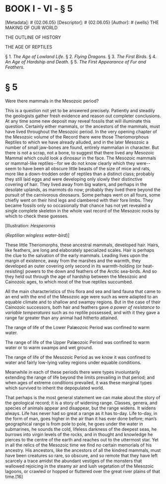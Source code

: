 # BOOK I - VI - § 5
[Metadata]: # {02.06.05}
[Descriptor]: # {02.06.05}
[Author]: # {wells}
THE MAKING OF OUR WORLD




THE OUTLINE OF HISTORY

THE AGE OF REPTILES

§ 1. _The Age of Lowland Life._ § 2. _Flying Dragons._ § 3. _The
First Birds._ § 4. _An Age of Hardship and Death._ § 5. _The First
Appearance of Fur and Feathers._

# § 5
Were there mammals in the Mesozoic period?

This is a question not yet to be answered precisely. Patiently and steadily the
geologists gather fresh evidence and reason out completer conclusions. At any
time some new deposit may reveal fossils that will illuminate this question.
Certainly either mammals, or the ancestors of the mammals, must have lived
throughout the Mesozoic period. In the very opening chapter of the Mesozoic
volume of the Record there were those Theriomorphous Reptiles to which we have
already alluded, and in the later Mesozoic a number of small jaw-bones are
found, entirely mammalian in character. But there is not a scrap, not a bone,
to suggest that there lived any Mesozoic Mammal which could look a dinosaur in
the face. The Mesozoic mammals or mammal-like reptiles--for we do not know
clearly which they were--seem to have been all obscure little beasts of the
size of mice and rats, more like a down-trodden order of reptiles than a
distinct class; probably they still laid eggs and were developing only slowly
their distinctive covering of hair. They lived away from big waters, and
perhaps in the desolate uplands, as marmots do now; probably they lived there
beyond the pursuit of the carnivorous dinosaurs. Some perhaps went on all
fours, some chiefly went on their hind legs and clambered with their fore
limbs. They became fossils only so occasionally that chance has not yet
revealed a single complete skeleton in the whole vast record of the Mesozoic
rocks by which to check these guesses.

[Illustration: _Hesperornis_

(_Reptilian wingless water-bird_)]

These little Theriomorphs, these ancestral mammals, developed hair. Hairs, like
feathers, are long and elaborately specialized scales. Hair is perhaps the clue
to the salvation of the early mammals. Leading lives upon the margin of
existence, away from the marshes and the warmth, they developed an outer
covering only second in its warmth-holding (or heat-resisting) powers to the
down and feathers of the Arctic sea-birds. And so they held out through the age
of hardship between the Mesozoic and Cainozoic ages, to which most of the true
reptiles succumbed.

All the main characteristics of this flora and sea and land fauna that came to
an end with the end of the Mesozoic age were such as were adapted to an equable
climate and to shallow and swampy regions. But in the case of their Cainozoic
successors, both hair and feathers gave _a power of resistance to variable
temperatures_ such as no reptile possessed, and with it they gave a range far
greater than any animal had hitherto attained.

The range of life of the Lower Palæozoic Period was confined to warm water.

The range of life of the Upper Palæozoic Period was confined to warm water or
to warm swamps and wet ground.

The range of life of the Mesozoic Period as we know it was confined to water
and fairly low-lying valley regions under equable conditions.

Meanwhile in each of these periods there were types involuntarily extending the
range of life beyond the limits prevailing in that period; and when ages of
extreme conditions prevailed, it was these marginal types which survived to
inherit the depopulated world.

That perhaps is the most general statement we can make about the story of the
geological record; it is a story of widening range. Classes, genera, and
species of animals appear and disappear, but the range widens. It widens
always. Life has never had so great a range as it has to-day. Life to-day, in
the form of man, goes higher in the air than it has ever done before; man’s
geographical range is from pole to pole, he goes under the water in submarines,
he sounds the cold, lifeless darkness of the deepest seas, he burrows into
virgin levels of the rocks, and in thought and knowledge he pierces to the
centre of the earth and reaches out to the uttermost star. Yet in all the
relics of the Mesozoic time we find no certain memorials of his ancestry. His
ancestors, like the ancestors of all the kindred mammals, must have been
creatures so rare, so obscure, and so remote that they have left scarcely a
trace amidst the abundant vestiges of the monsters that wallowed rejoicing in
the steamy air and lush vegetation of the Mesozoic lagoons, or crawled or
hopped or fluttered over the great river plains of that time.[16]

